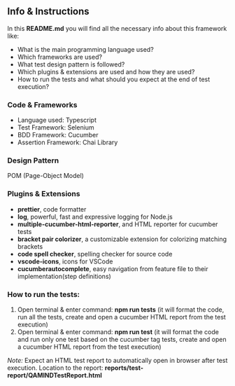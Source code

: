 ## Info & Instructions

In this **README.md** you will find all the necessary info about this framework like:
- What is the main programming language used?
- Which frameworks are used?
- What test design pattern is followed?
- Which plugins & extensions are used and how they are used?
- How to run the tests and what should you expect at the end of  test execution?

### Code & Frameworks

- Language used: Typescript
- Test Framework: Selenium
- BDD Framework: Cucumber
- Assertion Framework: Chai Library

### Design Pattern

POM (Page-Object Model)

### Plugins & Extensions

- **prettier**, code formatter
- **log**, powerful, fast and expressive logging for Node.js
- **multiple-cucumber-html-reporter**, and HTML reporter for cucumber tests
- **bracket pair colorizer**, a customizable extension for colorizing matching brackets
- **code spell checker**, spelling checker for source code
- **vscode-icons**, icons for VSCode
- **cucumberautocomplete**, easy navigation from feature file to their implementation(step definitions)

### How to run the tests:

1. Open terminal & enter command: **npm run tests** (it will format the code, run all the tests, create and open a cucumber HTML report from the test execution)
2. Open terminal & enter command: **npm run test** (it will format the code and run only one test based on the cucumber tag tests, create and open a cucumber HTML report from the test execution)

*Note:* Expect an HTML test report to automatically open in browser after test execution. Location to the report: **reports/test-report/QAMINDTestReport.html**
